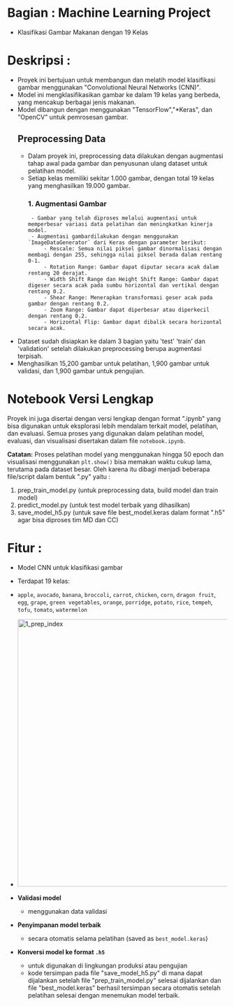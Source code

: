 # Bagian : Machine Learning Project
- Klasifikasi Gambar Makanan dengan 19 Kelas

# Deskripsi :
- Proyek ini bertujuan untuk membangun dan melatih model klasifikasi gambar menggunakan "Convolutional Neural Networks (CNN)". 
- Model ini mengklasifikasikan gambar ke dalam 19 kelas yang berbeda, yang mencakup berbagai jenis makanan.
- Model dibangun dengan menggunakan "TensorFlow","*Keras", dan "OpenCV" untuk pemrosesan gambar.
  ## Preprocessing Data
  - Dalam proyek ini, preprocessing data dilakukan dengan augmentasi tahap awal pada gambar dan penyusunan ulang dataset untuk pelatihan model.
  - Setiap kelas memiliki sekitar 1.000 gambar, dengan total 19 kelas yang menghasilkan 19.000 gambar. 
    ### 1. Augmentasi Gambar
         - Gambar yang telah diproses melalui augmentasi untuk memperbesar variasi data pelatihan dan meningkatkan kinerja model.
         - Augmentasi gambardilakukan dengan menggunakan `ImageDataGenerator` dari Keras dengan parameter berikut:
             - Rescale: Semua nilai piksel gambar dinormalisasi dengan membagi dengan 255, sehingga nilai piksel berada dalam rentang 0-1.
             - Rotation Range: Gambar dapat diputar secara acak dalam rentang 20 derajat.
             - Width Shift Range dan Height Shift Range: Gambar dapat digeser secara acak pada sumbu horizontal dan vertikal dengan rentang 0.2.
             - Shear Range: Menerapkan transformasi geser acak pada gambar dengan rentang 0.2.
             - Zoom Range: Gambar dapat diperbesar atau diperkecil dengan rentang 0.2.
             - Horizontal Flip: Gambar dapat dibalik secara horizontal secara acak.
- Dataset sudah disiapkan ke dalam 3 bagian yaitu 'test' 'train' dan 'validation' setelah dilakukan preprocessing berupa augmentasi terpisah.
- Menghasilkan 15,200 gambar untuk pelatihan, 1,900 gambar untuk validasi, dan 1,900 gambar untuk pengujian.


# Notebook Versi Lengkap
Proyek ini juga disertai dengan versi lengkap dengan format ".ipynb" yang bisa digunakan untuk eksplorasi lebih mendalam terkait model, pelatihan, dan evaluasi. Semua proses yang digunakan dalam pelatihan model, evaluasi, dan visualisasi disertakan dalam file `notebook.ipynb`.

**Catatan:** Proses pelatihan model yang menggunakan hingga 50 epoch dan visualisasi menggunakan `plt.show()` bisa memakan waktu cukup lama, terutama pada dataset besar. Oleh karena itu dibagi menjadi beberapa file/script dalam bentuk ".py" yaitu : 
   1. prep_train_model.py (untuk preprocessing data, build model dan train model)
   2. predict_model.py (untuk test model terbaik yang dihasilkan)
   3. save_model_h5.py (untuk save file best_model.keras dalam format ".h5" agar bisa diproses tim MD dan CC)

# Fitur :
- Model CNN untuk klasifikasi gambar
- Terdapat 19 kelas:
- `apple`, `avocado`, `banana`, `broccoli`, `carrot`, `chicken`, `corn`, `dragon fruit`, `egg`, `grape`, `green vegetables`, `orange`, `porridge`, `potato`, `rice`, `tempeh`, `tofu`, `tomato`, `watermelon`
- <img width="612" alt="1_prep_index" src="https://github.com/user-attachments/assets/9fbb51ca-f3cd-494d-b4c0-aa52a7e72bf5">

- **Validasi model**
    - menggunakan data validasi
- **Penyimpanan model terbaik**
    - secara otomatis selama pelatihan (saved as `best_model.keras`)
- **Konversi model ke format `.h5`**
    - untuk digunakan di lingkungan produksi atau pengujian
    - kode tersimpan pada file "save_model_h5.py" di mana dapat dijalankan setelah file "prep_train_model.py" selesai dijalankan dan file   "best_model.keras" berhasil tersimpan secara otomatis setelah pelatihan selesai dengan menemukan model terbaik.


